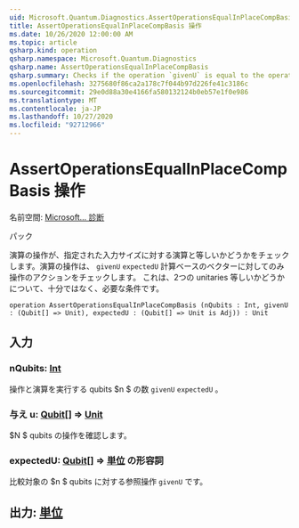 ```yaml
---
uid: Microsoft.Quantum.Diagnostics.AssertOperationsEqualInPlaceCompBasis
title: AssertOperationsEqualInPlaceCompBasis 操作
ms.date: 10/26/2020 12:00:00 AM
ms.topic: article
qsharp.kind: operation
qsharp.namespace: Microsoft.Quantum.Diagnostics
qsharp.name: AssertOperationsEqualInPlaceCompBasis
qsharp.summary: Checks if the operation `givenU` is equal to the operation `expectedU` on the given input size  by checking the action of the operations only on the vectors from the computational basis. This is a necessary, but not sufficient, condition for the equality of two unitaries.
ms.openlocfilehash: 3275680f86ca2a178c7f044b97d226fe41c3186c
ms.sourcegitcommit: 29e0d88a30e4166fa580132124b0eb57e1f0e986
ms.translationtype: MT
ms.contentlocale: ja-JP
ms.lasthandoff: 10/27/2020
ms.locfileid: "92712966"
---
```

# <a name="assertoperationsequalinplacecompbasis-operation"></a>AssertOperationsEqualInPlaceCompBasis 操作

名前空間: [Microsoft... 診断](xref:Microsoft.Quantum.Diagnostics)

パック [](https://nuget.org/packages/)


演算の操作が、指定された入力サイズに対する演算と等しいかどうかをチェックします。演算の操作は、 `givenU` `expectedU` 計算ベースのベクターに対してのみ操作のアクションをチェックします。
これは、2つの unitaries 等しいかどうかについて、十分ではなく、必要な条件です。

```qsharp
operation AssertOperationsEqualInPlaceCompBasis (nQubits : Int, givenU : (Qubit[] => Unit), expectedU : (Qubit[] => Unit is Adj)) : Unit
```


## <a name="input"></a>入力

### <a name="nqubits--int"></a>nQubits: [Int](xref:microsoft.quantum.lang-ref.int)

操作と演算を実行する qubits $n $ の数 `givenU` `expectedU` 。


### <a name="givenu--qubit--unit"></a>与え u: [Qubit](xref:microsoft.quantum.lang-ref.qubit)[] => [Unit](xref:microsoft.quantum.lang-ref.unit) 

$N $ qubits の操作を確認します。


### <a name="expectedu--qubit--unit-adj"></a>expectedU: [Qubit](xref:microsoft.quantum.lang-ref.qubit)[] => [単位](xref:microsoft.quantum.lang-ref.unit) の形容詞

比較対象の $n $ qubits に対する参照操作 `givenU` です。



## <a name="output--unit"></a>出力: [単位](xref:microsoft.quantum.lang-ref.unit)

